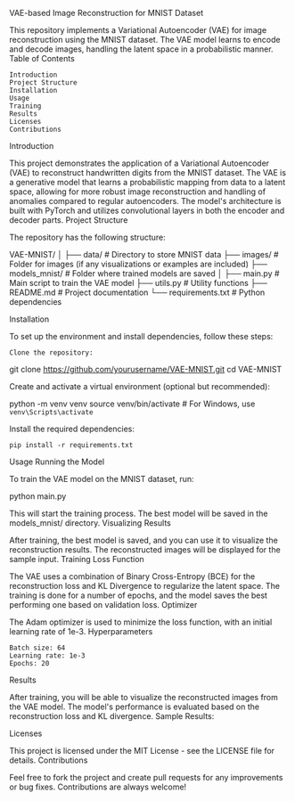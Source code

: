 VAE-based Image Reconstruction for MNIST Dataset

This repository implements a Variational Autoencoder (VAE) for image reconstruction using the MNIST dataset. The VAE model learns to encode and decode images, handling the latent space in a probabilistic manner.
Table of Contents

    Introduction
    Project Structure
    Installation
    Usage
    Training
    Results
    Licenses
    Contributions

Introduction

This project demonstrates the application of a Variational Autoencoder (VAE) to reconstruct handwritten digits from the MNIST dataset. The VAE is a generative model that learns a probabilistic mapping from data to a latent space, allowing for more robust image reconstruction and handling of anomalies compared to regular autoencoders. The model's architecture is built with PyTorch and utilizes convolutional layers in both the encoder and decoder parts.
Project Structure

The repository has the following structure:

VAE-MNIST/
│
├── data/                     # Directory to store MNIST data
├── images/                   # Folder for images (if any visualizations or examples are included)
├── models_mnist/             # Folder where trained models are saved
│
├── main.py                   # Main script to train the VAE model
├── utils.py                  # Utility functions
├── README.md                 # Project documentation
└── requirements.txt          # Python dependencies

Installation

To set up the environment and install dependencies, follow these steps:

    Clone the repository:

git clone https://github.com/yourusername/VAE-MNIST.git
cd VAE-MNIST

Create and activate a virtual environment (optional but recommended):

python -m venv venv
source venv/bin/activate  # For Windows, use `venv\Scripts\activate`

Install the required dependencies:

    pip install -r requirements.txt

Usage
Running the Model

To train the VAE model on the MNIST dataset, run:

python main.py

This will start the training process. The best model will be saved in the models_mnist/ directory.
Visualizing Results

After training, the best model is saved, and you can use it to visualize the reconstruction results. The reconstructed images will be displayed for the sample input.
Training
Loss Function

The VAE uses a combination of Binary Cross-Entropy (BCE) for the reconstruction loss and KL Divergence to regularize the latent space. The training is done for a number of epochs, and the model saves the best performing one based on validation loss.
Optimizer

The Adam optimizer is used to minimize the loss function, with an initial learning rate of 1e-3.
Hyperparameters

    Batch size: 64
    Learning rate: 1e-3
    Epochs: 20

Results

After training, you will be able to visualize the reconstructed images from the VAE model. The model's performance is evaluated based on the reconstruction loss and KL divergence.
Sample Results:

Licenses

This project is licensed under the MIT License - see the LICENSE file for details.
Contributions

Feel free to fork the project and create pull requests for any improvements or bug fixes. Contributions are always welcome!